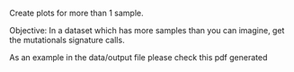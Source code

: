 Create plots for more than 1 sample.

Objective:
In a dataset which has more samples than you can imagine, get the mutationals signature calls.


As an example in the data/output file please check this pdf generated 

